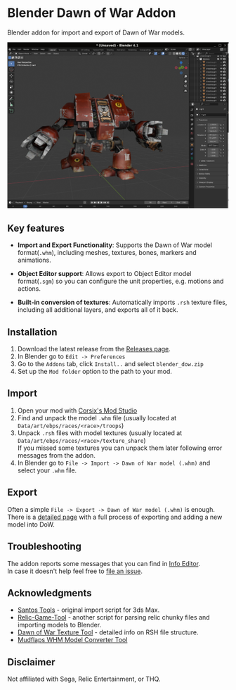 # Blender Dawn of War Addon
Blender addon for import and export of Dawn of War models.  

![blender_screenshot](images/dred_render1.png)

## Key features
- **Import and Export Functionality**: Supports the Dawn of War model format(`.whm`), including meshes, textures, bones, markers and animations.
* **Object Editor support**: Allows export to Object Editor model format(`.sgm`) so you can configure the unit properties, e.g. motions and actions.
- **Built-in conversion of textures**: Automatically imports `.rsh` texture files, including all additional layers, and exports all of it back.

## Installation
1. Download the latest release from the [Releases page](https://github.com/amorgun/blender_dow/releases/).
2. In Blender go to `Edit -> Preferences`
3. Go to the `Addons` tab, click `Install..` and select `blender_dow.zip`
4. Set up the `Mod folder` option to the path to your mod.

## Import
1. Open your mod with [Corsix's Mod Studio](https://modstudio.corsix.org/)
2. Find and unpack the model `.whm` file (usually located at `Data/art/ebps/races/<race>/troops`)
3. Unpack `.rsh` files with model textures  (usually located at `Data/art/ebps/races/<race>/texture_share`)  
  If you missed some textures you can unpack them later following error messages from the addon.
4. In Blender go to `File -> Import -> Dawn of War model (.whm)` and select your `.whm` file.

## Export
Often a simple `File -> Export -> Dawn of War model (.whm)` is enough.  
There is a [detailed page](docs/export.md) with a full process of exporting and adding a new model into DoW.

## Troubleshooting
The addon reports some messages that you can find in [Info Editor](https://docs.blender.org/manual/en/latest/editors/info_editor.html).  
In case it doesn't help feel free to [file an issue](https://github.com/amorgun/blender_dow/issues).


## Acknowledgments
- [Santos Tools](https://web.archive.org/web/20140916035249/http://forums.relicnews.com/showthread.php?76791-Santos-Tools) - original import script for 3ds Max.
- [Relic-Game-Tool](https://github.com/ModernMAK/Relic-Game-Tool) - another script for parsing relic chunky files and importing models to Blender.
- [Dawn of War Texture Tool](https://skins.hiveworldterra.co.uk/Downloads/detail_DawnOfWarTextureTool.html) - detailed info on RSH file structure.
- [Mudflaps WHM Model Converter Tool](https://web.archive.org/web/20140914165503/http://forums.relicnews.com/showthread.php?116040-WHM-Model-Converter-Tool)

## Disclaimer
Not affiliated with Sega, Relic Entertainment, or THQ.
